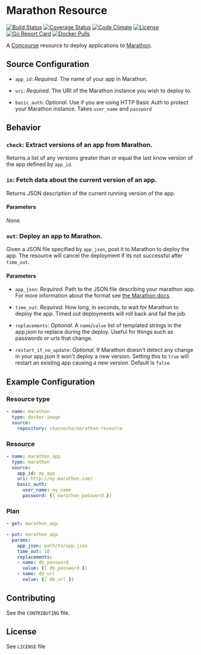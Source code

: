 # Marathon Resource


[![Build Status](https://travis-ci.org/ckaznocha/marathon-resource.svg?branch=master)](https://travis-ci.org/ckaznocha/marathon-resource)
[![Coverage Status](https://coveralls.io/repos/github/ckaznocha/marathon-resource/badge.svg?branch=master)](https://coveralls.io/github/ckaznocha/marathon-resource?branch=master)
[![Code Climate](https://codeclimate.com/github/ckaznocha/marathon-resource/badges/gpa.svg)](https://codeclimate.com/github/ckaznocha/marathon-resource)
[![License](http://img.shields.io/:license-mit-blue.svg)](http://ckaznocha.mit-license.org)
[![Go Report Card](https://goreportcard.com/badge/ckaznocha/marathon-resource)](https://goreportcard.com/report/ckaznocha/marathon-resource)
[![Docker Pulls](https://img.shields.io/docker/pulls/ckaznocha/marathon-resource.svg?maxAge=2592000)](https://hub.docker.com/r/ckaznocha/marathon-resource/)

A [Concourse](https://concourse.ci/) resource to deploy applications to [Marathon](https://mesosphere.github.io/marathon/).

## Source Configuration

*   `app_id`: *Required.* The name of your app in Marathon.

*   `uri`: *Required.* The URI of the Marathon instance you wish to deploy to.

*   `basic_auth`: *Optional.* Use if you are using HTTP Basic Auth to protect your Marathon instance. Takes `user_name` and `password`

## Behavior

### `check`: Extract versions of an app from Marathon.

Returns a list of any versions greater than or equal the last know version of the app defined by `app_id`.

### `in`: Fetch data about the current version of an app.

Returns JSON description of the current running version of the app.

#### Parameters

*None.*


### `out`: Deploy an app to Marathon.

Given a JSON file specified by `app_json`, post it to Marathon to deploy the app. The resource will cancel the deployment if its not successful after `time_out`.

#### Parameters

*   `app_json`: *Required.* Path to the JSON file describing your marathon app. For more information about the format see [the Marathon docs](https://mesosphere.github.io/marathon/docs/application-basics.html).

*   `time_out`: *Required.* How long, in seconds, to wait for Marathon to deploy the app. Timed out deployments will roll back and fail the job.

*   `replacements`: *Optional.* A `name`/`value` list of templated strings in the app.json to replace during the deploy. Useful for things such as passwords or urls that change.

*   `restart_if_no_update`: *Optional.* If Marathon doesn't detect any change in your app.json it won't deploy a new version. Setting this to `true` will restart an existing app causing a new version. Default is `false`.

## Example Configuration

### Resource type

``` yaml
- name: marathon
  type: docker-image
  source:
    repository: ckaznocha/marathon-resource
```

### Resource

``` yaml
- name: marathon_app
  type: marathon
  source:
    app_id: my_app
    uri: http://my-marathon.com/
    basic_auth:
      user_name: my_name
      password: {{ marathon_password }}
```

### Plan

``` yaml
- get: marathon_app
```

``` yaml
- put: marathon_app
  params:
    app_json: path/to/app.json
    time_out: 10
    replacements:
    - name: db_password
      value: {{ db_password }}
    - name: db_url
      value: {{ db_url }}
```

## Contributing

See the `CONTRIBUTING` file.

## License
See `LICENSE` file
